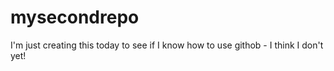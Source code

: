 # mysecondrepo

I'm just creating this today to see if I know how to use githob - I think I don't yet!
